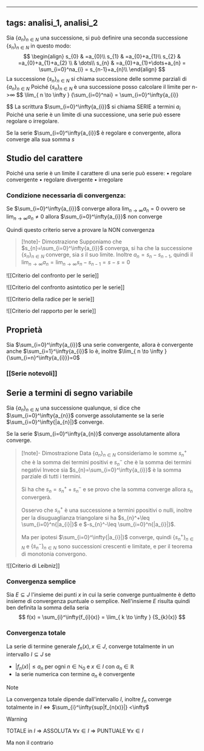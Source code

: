 

---
tags: analisi_1, analisi_2
---
Sia $\{{a_{n}}\}_{n\in N}$ una successione, si può definire una seconda successione $\{{s_{n}}\}_{n\in N}$ in questo modo:$$
\begin{align}
s_{0} & =a_{0}\\
s_{1} & =a_{0}+a_{1}\\
s_{2} & =a_{0}+a_{1}+a_{2} \\
 & \dots\\
s_{n} & =a_{0}+a_{1}+\dots+a_{n} = \sum_{i=0}^na_{i} = s_{n-1}+a_{n}\\
\end{align}
$$La successione $\{{s_{n}}\}_{n\in N}$ si chiama successione delle somme parziali di $\{{a_{n}}\}_{n\in N}$
Poiché $\{{s_{n}}\}_{n\in N}$ è una successione posso calcolare il limite per n->$\infty$
$$
\lim_{ n \to \infty } {\sum_{i=0}^nai} = \sum_{i=0}^\infty{a_{i}}

$$
La scrittura $\sum_{i=0}^\infty{a_{i}}$ si chiama SERIE a termini $a_{i}$
Poiché una serie è un limite di una successione, una serie può essere regolare o irregolare.

Se la serie $\sum_{i=0}^\infty{a_{i}}$ è regolare e convergente, allora converge alla sua somma $s$

## Studio del carattere

Poiché una serie è un limite il carattere di una serie può essere:
	• regolare convergente
	• regolare divergente
	• irregolare

### Condizione necessaria di convergenza:

Se $\sum_{i=0}^\infty{a_{i}}$ converge allora $\lim_{ n \to \infty } {a_{n}}=0$ 
ovvero se $\lim_{ n \to \infty } {a_{n}}\neq 0$ allora $\sum_{i=0}^\infty{a_{i}}$ non converge

Quindi questo criterio serve a provare la NON convergenza

>[!note]- Dimostrazione
>Supponiamo che $s_{n}=\sum_{i=0}^\infty{a_{i}}$ converga, si ha che la successione $\{{s_{n}}\}_{n\in N}$ converge, sia $s$ il suo limite.
>Inoltre $a_n=s_{n}-s_{n-1}$, quindi il $\lim_{ n \to \infty } {a_{n}}=\lim_{ n \to \infty } {s_{n}-s_{n-1}}=s-s=0$

![[Criterio del confronto per le serie]]

![[Criterio del confronto asintotico per le serie]]

![[Criterio della radice per le serie]]

![[Criterio del rapporto per le serie]]


## Proprietà

Sia $\sum_{i=0}^\infty{a_{i}}$ una serie convergente, allora è convergente anche $\sum_{i=1}^\infty{a_{i}}$ lo è,
inoltre $\lim_{ n \to \infty } {\sum_{i=n}^\infty{a_{i}}}=0$

### [[Serie notevoli]]

## Serie a termini di segno variabile

Sia $\{{a_{n}}\}_{n\in N}$ una successione qualunque, si dice che $\sum_{i=0}^\infty{a_{n}}$ converge assolutamente se  la serie $\sum_{i=0}^\infty{|a_{n}|}$ converge.

Se la serie  $\sum_{i=0}^\infty{a_{n}}$ converge assolutamente allora converge.

>[!note]- Dimostrazione
>Data $\{{a_{n}}\}_{n\in N}$ consideriamo le somme $s_{n}^+$ che è la somma dei termini positivi e $s_{n}^-$ che è la somma dei termini negativi
>Invece sia $s_{n}=\sum_{i=0}^\infty{a_{i}}$ è la somma parziale di tutti i termini.
>
>Si ha che $s_{n}=s_{n}^++s_{n}^-$ e se provo che la somma converge allora $s_{n}$ convergerà.
>
>Osservo che $s_{n}^+$ è una successione a termini ppositivi o nulli, inoltre per la disuguaglianza triangolare si ha $s_{n}^+\leq \sum_{i=0}^n{|a_{i}|}$ e $-s_{n}^-\leq \sum_{i=0}^n{|a_{i}|}$.
>
>Ma per ipotesi $\sum_{i=0}^\infty{|a_{i}|}$ converge, quindi $\{{s_{n}^+}\}_{n\in N}$ e $\{{s_{n}^-}\}_{n\in N}$ sono successioni crescenti e limitate, e per il teorema di monotonia convergono.

![[Criterio di Leibniz]]

### Convergenza semplice

Sia $E\subseteq J$ l'insieme dei punti $x$ in cui la serie converge puntualmente è detto insieme di convergenza puntuale o semplice. Nell'insieme $E$ risulta quindi ben definita la somma della seria
$$
f(x) = \sum_{i}^\infty{f_{i}(x)} = \lim_{ k \to \infty } {S_{k}(x)}
$$
### Convergenza totale

La serie di termine generale $f_{n}(x), x \in J$, converge totalmente in un intervallo $I\subseteq J$ se 
- $|f_{n}(x)|\leq a_{n}$ per ogni $n\in \mathbb N_{0}$ e $x \in I$ con $a_{n}\in \mathbb R$ 
- la serie numerica con termine $a_{n}$ è convergente

>[!note]
> La convergenza totale dipende dall'intervallo $I$, inoltre $f_{n}$ converge totalmente in $I$ <=> $\sum_{i}^\infty{sup|f_{n(x)}|} <\infty$ 

>[!warning]
>TOTALE in $I$ => ASSOLUTA $\forall {x} \in {I}$ => PUNTUALE $\forall {x} \in {I}$
>
>Ma non il contrario

